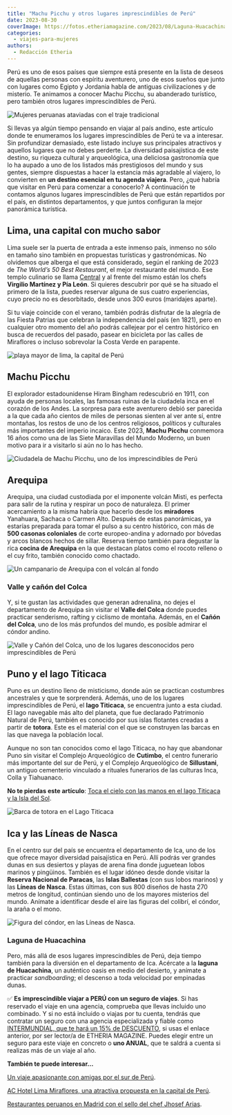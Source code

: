 ```yaml
---
title: "Machu Picchu y otros lugares imprescindibles de Perú"
date: 2023-08-30
coverImage: https://fotos.etheriamagazine.com/2023/08/Laguna-Huacachina.jpg
categories: 
  - viajes-para-mujeres
authors: 
  - Redacción Etheria
---
```


Perú es uno de esos países que siempre está presente en la lista de deseos de aquellas 
personas con espíritu aventurero, uno de esos sueños que junto con lugares como Egipto y 
Jordania habla de antiguas civilizaciones y de misterio. Te animamos a conocer Machu 
Picchu, su abanderado turístico, pero también otros lugares imprescindibles de Perú. 

![Mujeres peruanas ataviadas con el traje tradicional](https://fotos.etheriamagazine.com/2023/08/mujeres-peru-viajes.jpg "La cultura y el folclore son una atractivo añadido en Perú. © Deb Dowd")

Si llevas ya algún tiempo pensando en viajar al país andino, este artículo donde te 
enumeramos los lugares imprescindibles de Perú te va a interesar. Sin profundizar 
demasiado, este listado incluye sus principales atractivos y aquellos lugares que no 
debes perderte. La diversidad paisajística de este destino, su riqueza cultural y 
arqueológica, una deliciosa gastronomía que lo ha aupado a uno de los listados más 
prestigiosos del mundo y sus gentes, siempre dispuestas a hacer la estancia más 
agradable al viajero, lo convierten en **un destino esencial en tu agenda viajera**. 
Pero, ¿qué habría que visitar en Perú para comenzar a conocerlo? A continuación te 
contamos algunos lugares imprescindibles de Perú que están repartidos por el país, en 
distintos departamentos, y que juntos configuran la mejor panorámica turística. 

## Lima, una capital con mucho sabor

Lima suele ser la puerta de entrada a este inmenso país, inmenso no sólo en tamaño sino 
también en propuestas turísticas y gastronómicas. No olvidemos que alberga el que está 
considerado, según el ranking de 2023 de _The World’s 50 Best Restaurant_, el mejor 
restaurante del mundo. Ese templo culinario se llama [Central](https://centralrestaurante.com.pe/) 
y al frente del mismo están los chefs **Virgilio Martínez y Pía León**. Si quieres 
descubrir por qué se ha situado el primero de la lista, puedes reservar alguna de sus 
cuatro experiencias, cuyo precio no es desorbitado, desde unos 300 euros (maridajes 
aparte). 

Si tu viaje coincide con el verano, también podrás disfrutar de la alegría de las Fiesta 
Patrias que celebran la independencia del país (en 1821), pero en cualquier otro momento 
del año podrás callejear por el centro histórico en busca de recuerdos del pasado, 
pasear en bicicleta por las calles de Miraflores o incluso sobrevolar la Costa Verde en 
parapente. 

![playa mayor de lima, la capital de Perú](https://fotos.etheriamagazine.com/2023/08/lima-peru.jpg "Plaza Mayor de Lima. © Karina Mendoza/ Promperú")

## Machu Picchu

El explorador estadounidense Hiram Bingham redescubrió en 1911, con ayuda de personas 
locales, las famosas ruinas de la ciudadela inca en el corazón de los Andes. La sorpresa 
para este aventurero debió ser parecida a la que cada año cientos de miles de personas 
sienten al ver ante sí, entre montañas, los restos de uno de los centros religiosos, 
políticos y culturales más importantes del imperio incaico. Este 2023, **Machu Picchu** 
conmemora 16 años como una de las Siete Maravillas del Mundo Moderno, un buen motivo 
para ir a visitarlo si aún no lo has hecho. 

![Ciudadela de Machu Picchu, uno de los imprescindibles de Perú](https://fotos.etheriamagazine.com/2023/08/machupicchu.jpg "Ciudadela de Machu Picchu. © Wells Baum")

## Arequipa

Arequipa, una ciudad custodiada por el imponente volcán Misti, es perfecta para salir de 
la rutina y respirar un poco de naturaleza. El primer acercamiento a la misma habría que 
hacerlo desde los **miradores** Yanahuara, Sachaca o Carmen Alto. Después de estas 
panorámicas, ya estarías preparada para tomar el pulso a su centro histórico, con más de 
**500 casonas coloniales** de corte europeo-andina y adornado por bóvedas y arcos 
blancos hechos de sillar. Reserva tiempo también para degustar la rica **cocina de 
Arequipa** en la que destacan platos como el rocoto relleno o el cuy frito, también 
conocido como chactado. 

![Un campanario de Arequipa con el volcán al fondo](https://fotos.etheriamagazine.com/2023/08/arequipa-volcan-peru.jpg "Arequipa, con el omnipresente volcán Misti. © Megan Kotlus")

### Valle y cañón del Colca

Y, si te gustan las actividades que generan adrenalina, no dejes el departamento de 
Arequipa sin visitar el **Valle del Colca** donde puedes practicar senderismo, rafting y 
ciclismo de montaña. Además, en el **Cañón del Colca**, uno de los más profundos del 
mundo, es posible admirar el cóndor andino. 

![Valle y Cañón del Colca, uno de los lugares desconocidos pero imprescindibles de Perú](https://fotos.etheriamagazine.com/2023/08/Valle-Canon-Colca.jpg "Valle y Cañón del Colca. © Gihan Tubbeh/ Promperú")

## Puno y el lago Titicaca

Puno es un destino lleno de misticismo, donde aún se practican costumbres ancestrales y 
que te sorprenderá. Además, uno de los lugares imprescindibles de Perú, el **lago 
Titicaca**, se encuentra junto a esta ciudad. El lago navegable más alto del planeta, 
que fue declarado Patrimonio Natural de Perú, también es conocido por sus islas 
flotantes creadas a partir de **totora**. Este es el material con el que se construyen 
las barcas en las que navega la población local. 

Aunque no son tan conocidos como el lago Titicaca, no hay que abandonar Puno sin visitar 
el Complejo Arqueológico de **Cutimbo**, el centro funerario más importante del sur de 
Perú, y el Complejo Arqueológico de **Sillustani**, un antiguo cementerio vinculado a 
rituales funerarios de las culturas Inca, Colla y Tiahuanaco. 

**No te pierdas este artículo**: [Toca el cielo con las manos en el lago Titicaca y la 
Isla del 
Sol](https://etheriamagazine.com/2019/12/20/que-ver-en-lago-titicaca-isla-del-sol-copacabana-bolivia/). 

![Barca de totora en el Lago Titicaca](https://fotos.etheriamagazine.com/2023/08/lago-titicada-barca-totora.jpg "Lago Titicaca. © William Reis")

## Ica y las Líneas de Nasca

En el centro sur del país se encuentra el departamento de Ica, uno de los que ofrece 
mayor diversidad paisajística en Perú. Allí podrás ver grandes dunas en sus desiertos y 
playas de arena fina donde juguetean lobos marinos y pingüinos. También es el lugar 
idóneo desde donde visitar la **Reserva Nacional de Paracas**, las **Islas Ballestas** 
(con sus lobos marinos) y las **Líneas de Nasca**. Estas últimas, con sus 800 diseños de 
hasta 270 metros de longitud, continúan siendo uno de los mayores misterios del mundo. 
Anímate a identificar desde el aire las figuras del colibrí, el cóndor, la araña o el 
mono. 

![Figura del cóndor, en las Líneas de Nasca.](https://fotos.etheriamagazine.com/2023/08/lineas-nasca-peru.jpg "Figura del cóndor, en las Líneas de Nasca.")

### Laguna de Huacachina

Pero, más allá de esos lugares imprescindibles de Perú, deja tiempo también para la 
diversión en el departamento de Ica. Acércate a la **laguna de Huacachina**, un 
auténtico oasis en medio del desierto, y anímate a practicar _sandboarding_; el descenso 
a toda velocidad por empinadas dunas. 

✅ **Es imprescindible viajar a PERÚ con un seguro de viajes**. Si has reservado el viaje 
en una agencia, comprueba que llevas incluido uno combinado. Y si no está incluido o 
viajas por tu cuenta, tendrás que contratar un seguro con una agencia especializada y 
fiable como [INTERMUNDIAL, que te hará un 15% de 
DESCUENTO](https://clk.tradedoubler.com/click?p=281568&a=3132464&url=https%3A%2F%2Fwww.intermundial.es%2Fafiliados%2Fseguros-de-viaje-recomendado%3Ftduid%3Da2505c6202eb9ec08ada064bcce8aa48%26utm_source%3DTradedoubler%26utm_medium%3D1%26utm_campaign%3DGeneral%26utm_content%3D3132464%26utm_term%3D3132464), 
si usas el enlace anterior, por ser lector/a de ETHERIA MAGAZINE. Puedes elegir entre un 
seguro para este viaje en concreto o **uno ANUAL**, que te saldrá a cuenta si realizas 
más de un viaje al año. 

**También te puede interesar...** 

[Un viaje apasionante con amigas por el sur de 
Perú](https://etheriamagazine.com/2019/11/01/mujeres-que-viajan-solas-amigas-peru/). 

[AC Hotel Lima Miraflores, una atractiva propuesta en la capital de 
Perú](https://etheriamagazine.com/2020/02/27/hotel-ac-hotel-lima-miraflores-peru/). 

[Restaurantes peruanos en Madrid con el sello del chef Jhosef 
Arias](https://etheriamagazine.com/2022/01/24/restaurantes-peruanos-en-madrid-de-jhosef-arias/).
